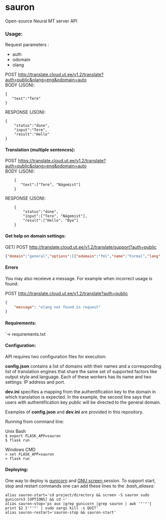 # sauron
Open-source Neural MT server API

### Usage:

Request parameters :


 - auth
 - odomain
 - olang
 

POST http://translate.cloud.ut.ee/v1.2/translate?auth=public&olang=eng&odomain=auto  
BODY (JSON):

    {
       "text":"Tere"
    }


RESPONSE (JSON):

    {
        "status":"done",
        "input":"Tere",
        "result":"Hello"
    }


#### Translation (multiple sentences):

POST https://translate.cloud.ut.ee/v1.2/translate?auth=public&olang=eng&odomain=auto  
BODY (JSON):

        {
           "text":["Tere", "Nägemist"]
        }


RESPONSE (JSON):

        {
            "status":"done",
            "input":["Tere", "Nägemist"],
            "result":["Hello", "Bye"]
        }


#### Get help on domain settings:  

GET/ POST http://translate.cloud.ut.ee/v1.2/translate/support?auth=public

```json
{"domain":"general","options":[{"odomain":"fml","name":"Formal","lang":["est","lav","lit","ger","eng","fin","rus"]},{"odomain":"inf","name":"Informal","lang":["est","lav","lit","ger","eng","fin","rus"]},{"odomain":"auto","name":"Auto","lang":["est","lav","lit","ger","eng","fin","rus"]}]}
```
#### Errors  

You may also receieve a message. For example when incorrect usage is found:  

POST http://translate.cloud.ut.ee/v1.2/translate?auth=public

```json
{
    "message": "olang not found in request"
}
```

#### Requirements:

`-> requirements.txt

#### Configuration:

API requires two configuration files for execution:

__config.json__ contains a list of domains with their names and a corresponding list of translation engines that share the same set of supported factors like output style and language. Each of these workers has its name and two settings: IP address and port.

__dev.ini__ specifies a mapping from the authentification key to the domain in which translation is expected. In the example, the second line says that users with authentification key *public* will be directed to the general domain.
 
 Examples of __config.json__ and __dev.ini__ are provided in this repository.  
  
 Running from command line: 
 
 Unix Bash  
 `$ export FLASK_APP=sauron`  
 `$ flask run` 
 
 Windows CMD  
 `> set FLASK_APP=sauron`  
`> flask run`

#### Deploying: 

One way to deploy is [gunicorn](https://gunicorn.org/) and [GNU screen ](https://www.gnu.org/software/screen/manual/screen.html#Overview) session. To support start, stop and restart commands one can add these lines to the *.bash_aliases*:

```
alias sauron-start='cd project/directory && screen -S sauron sudo gunicorn3 [OPTIONS] && cd ~'
alias sauron-stop='ps aux |grep gunicorn |grep sauron | awk '"'"'{ print $2 }'"'"' | sudo xargs kill -s QUIT'
alias sauron-restart='sauron-stop && sauron-start'

```

 
